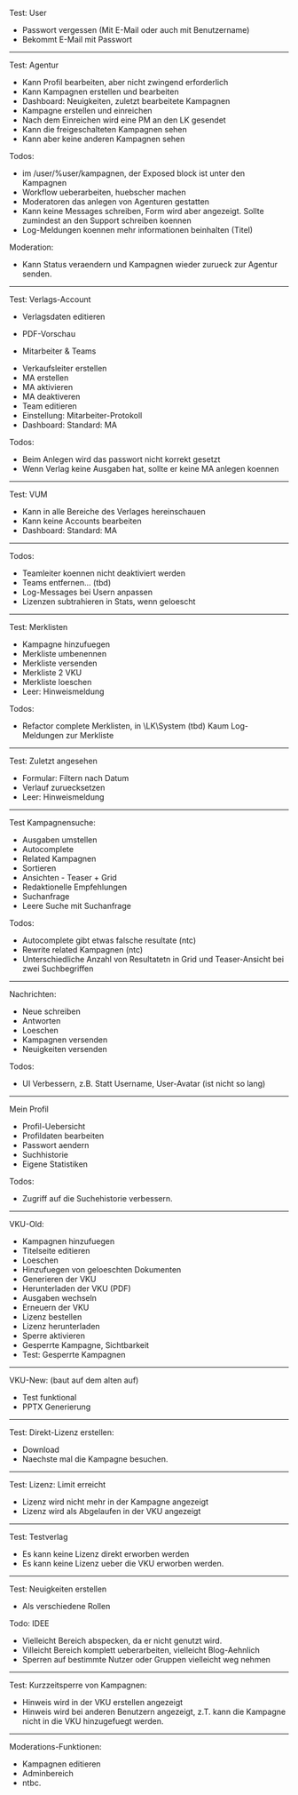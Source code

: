 Test: User
- Passwort vergessen (Mit E-Mail oder auch mit Benutzername)
- Bekommt E-Mail mit Passwort

--------------------------


Test: Agentur
- Kann Profil bearbeiten, aber nicht zwingend erforderlich
- Kann Kampagnen erstellen und bearbeiten
- Dashboard: Neuigkeiten, zuletzt bearbeitete Kampagnen
- Kampagne erstellen und einreichen
- Nach dem Einreichen wird eine PM an den LK gesendet
- Kann die freigeschalteten Kampagnen sehen
- Kann aber keine anderen Kampagnen sehen

Todos:
- im /user/%user/kampagnen, der Exposed block ist unter den Kampagnen
- Workflow ueberarbeiten, huebscher machen
- Moderatoren das anlegen von Agenturen gestatten
- Kann keine Messages schreiben, Form wird aber angezeigt. Sollte zumindest an den Support schreiben koennen
- Log-Meldungen koennen mehr informationen beinhalten (Titel)

Moderation:
- Kann Status veraendern und Kampagnen wieder zurueck zur Agentur senden.


--------------------------

Test: Verlags-Account

* Verlagsdaten editieren
- PDF-Vorschau

* Mitarbeiter & Teams
- Verkaufsleiter erstellen
- MA erstellen
- MA aktivieren
- MA deaktiveren
- Team editieren
- Einstellung: Mitarbeiter-Protokoll
- Dashboard: Standard: MA

Todos:
- Beim Anlegen wird das passwort nicht korrekt gesetzt
- Wenn Verlag keine Ausgaben hat, sollte er keine MA anlegen koennen


--------------------------

Test: VUM
- Kann in alle Bereiche des Verlages hereinschauen
- Kann keine Accounts bearbeiten
- Dashboard: Standard: MA

--------------------------

Todos:
- Teamleiter koennen nicht deaktiviert werden
- Teams entfernen... (tbd)
- Log-Messages bei Usern anpassen
- Lizenzen subtrahieren in Stats, wenn geloescht

--------------------------

Test: Merklisten
- Kampagne hinzufuegen
- Merkliste umbenennen
- Merkliste versenden
- Merkliste 2 VKU
- Merkliste loeschen
- Leer: Hinweismeldung

Todos:
- Refactor complete Merklisten, in \LK\System (tbd)
  Kaum Log-Meldungen zur Merkliste

--------------------------

Test: Zuletzt angesehen
- Formular: Filtern nach Datum
- Verlauf zuruecksetzen
- Leer: Hinweismeldung

--------------------------

Test Kampagnensuche:
- Ausgaben umstellen
- Autocomplete 
- Related Kampagnen
- Sortieren
- Ansichten - Teaser + Grid
- Redaktionelle Empfehlungen
- Suchanfrage
- Leere Suche mit Suchanfrage

Todos: 
- Autocomplete gibt etwas falsche resultate (ntc)
- Rewrite related Kampagnen (ntc)
- Unterschiedliche Anzahl von Resultatetn in Grid und Teaser-Ansicht bei zwei Suchbegriffen

--------------------------

Nachrichten:
- Neue schreiben
- Antworten
- Loeschen
- Kampagnen versenden
- Neuigkeiten versenden

Todos: 
- UI Verbessern, z.B. Statt Username, User-Avatar (ist nicht so lang)

--------------------------

Mein Profil
- Profil-Uebersicht
- Profildaten bearbeiten
- Passwort aendern
- Suchhistorie
- Eigene Statistiken

Todos: 
- Zugriff auf die Suchehistorie verbessern.


--------------------------

VKU-Old:
- Kampagnen hinzufuegen
- Titelseite editieren
- Loeschen
- Hinzufuegen von geloeschten Dokumenten
- Generieren der VKU
- Herunterladen der VKU (PDF)
- Ausgaben wechseln
- Erneuern der VKU
- Lizenz bestellen
- Lizenz herunterladen
- Sperre aktivieren
- Gesperrte Kampagne, Sichtbarkeit
- Test: Gesperrte Kampagnen

--------------------------

VKU-New: (baut auf dem alten auf)
- Test funktional
- PPTX Generierung

--------------------------

Test: Direkt-Lizenz erstellen:
- Download
- Naechste mal die Kampagne besuchen.

--------------------------

Test: Lizenz: Limit erreicht
- Lizenz wird nicht mehr in der Kampagne angezeigt
- Lizenz wird als Abgelaufen in der VKU angezeigt

--------------------------

Test: Testverlag
- Es kann keine Lizenz direkt erworben werden
- Es kann keine Lizenz ueber die VKU erworben werden.

--------------------------

Test: Neuigkeiten erstellen
- Als verschiedene Rollen

Todo: IDEE
- Vielleicht Bereich abspecken, da er nicht genutzt wird.
- Villeicht Bereich komplett ueberarbeiten, vielleicht Blog-Aehnlich
- Sperren auf bestimmte Nutzer oder Gruppen vielleicht weg nehmen

--------------------------

Test: Kurzzeitsperre von Kampagnen:
- Hinweis wird in der VKU erstellen angezeigt
- Hinweis wird bei anderen Benutzern angezeigt, z.T. kann die Kampagne nicht in die VKU hinzugefuegt werden.

--------------------------

Moderations-Funktionen:
- Kampagnen editieren
- Adminbereich
- ntbc.

